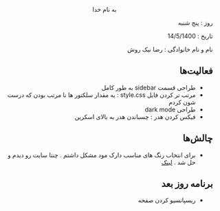 

  
  

<div dir="rtl" align="center">
به نام خدا
</div>
<div dir="rtl" align="right">

روز : پنج شنبه

تاریخ : 14/5/1400

نام و نام خانوادگی   : رضا نیک روش

## فعالیت‌ها
* طراحی قسمت sidebar به طور کامل
* مرتب تر کردن فایل style.css : یه مقدار سلکتور ها نا مرتب بودن که درست شون کردم
* طراحی dark mode
* فیکس کردن هدر : چسباندن هدر به بالای اسکرین

## چالش‌ها
* برای انتخاب رنگ های مناسب دارک مود مشکل داشتم . چنتا سایت رو دیدم و حل شد . [لینک](https://www.toptal.com/designers/ui/dark-ui-design )

## برنامه روز بعد
* ریسپانسیو کردن صفحه

</div>